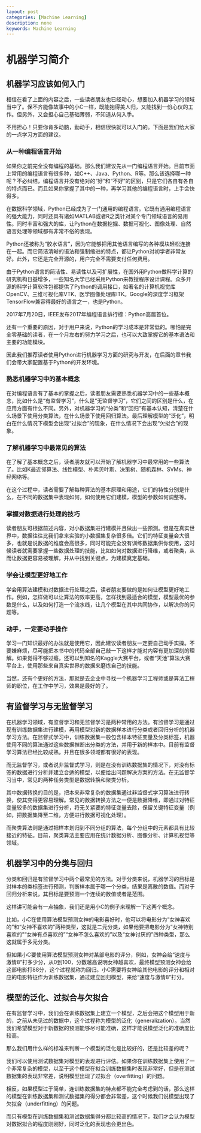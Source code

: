 ```yaml
---
layout: post
categories: [Machine Learning]
description: none
keywords: Machine Learning
---
```

# 机器学习简介

## 机器学习应该如何入门
相信在看了上面的内容之后，一些读者朋友也已经动心，想要加入机器学习的领域当中了。保不齐能像故事中的小C一样，既能抱得美人归，又能找到一份心仪的工作。但另外，又会担心自己基础薄弱，不知道从何入手。

不用担心！只要你肯多动脑，勤动手，相信很快就可以入门的。下面是我们给大家的一点学习方面的建议。

### 从一种编程语言开始
如果你之前完全没有编程的基础，那么我们建议先从一门编程语言开始。目前市面上常用的编程语言有很多种，如C++、Java、Python、R等。那么该选择哪一种呢？不必纠结，编程语言并没有绝对的“好”和“不好”的区别，只是它们各自有各自的特点而已。而且如果你掌握了其中的一种，再学习其他的编程语言时，上手会快得多。

在数据科学领域，Python已经成为了一门通用的编程语言。它既有通用编程语言的强大能力，同时还具有诸如MATLAB或者R之类针对某个专门领域语言的易用性。同时丰富和强大的库，让Python在数据挖掘、数据可视化、图像处理、自然语言处理等领域都有非常不俗的表现。

Python还被称为“胶水语言”，因为它能够把用其他语言编写的各种模块轻松连接在一起。而它简洁清晰的语法和强制缩进的特点，都让Python对初学者非常友好。此外，它还是完全开源的，用户完全不需要支付任何费用。

由于Python语言的简洁性、易读性以及可扩展性，在国外用Python做科学计算的研究机构日益增多，一些知名大学已经采用Python来教授程序设计课程。众多开源的科学计算软件包都提供了Python的调用接口，如著名的计算机视觉库OpenCV、三维可视化库VTK、医学图像处理库ITK。Google的深度学习框架TensorFlow兼容得最好的语言之一，也是Python。

2017年7月20日，IEEE发布2017年编程语言排行榜：Python高居首位。

还有一个重要的原因，对于用户来说，Python的学习成本是非常低的。哪怕是完全零基础的读者，在一个月左右的努力学习之后，也可以大致掌握它的基本语法和主要的功能模块。

因此我们推荐读者使用Python进行机器学习方面的研究与开发，在后面的章节我们会带大家配置基于Python的开发环境。

### 熟悉机器学习中的基本概念
在对编程语言有了基本的掌握之后，读者朋友需要熟悉机器学习中的一些基本概念，比如什么是“有监督学习”，什么是“无监督学习”，它们之间的区别是什么，在应用方面有什么不同。另外，对机器学习的“分类”和“回归”有基本认知，清楚在什么场景下使用分类算法，在什么场景下使用回归算法。最后理解模型的“泛化”，明白在什么情况下模型会出现“过拟合”的现象，在什么情况下会出现“欠拟合”的现象。

### 了解机器学习中最常见的算法
在了解了基本概念之后，读者朋友就可以开始了解机器学习中最常用的一些算法了。比如K最近邻算法、线性模型、朴素贝叶斯、决策树、随机森林、SVMs、神经网络等。

在这个过程中，读者需要了解每种算法的基本原理和用途，它们的特性分别是什么，在不同的数据集中表现如何，如何使用它们建模，模型的参数如何调整等。

### 掌握对数据进行处理的技巧
读者朋友可根据前述内容，对小数据集进行建模并且做出一些预测。但是在真实世界中，数据往往比我们拿来实验的小数据集复杂很多倍。它们的特征变量会大很多，也就是说数据的维度会高很多，同时可能完全没有训练数据集供你使用，这时候读者就需要掌握一些数据处理的技能，比如如何对数据进行降维，或者聚类，从而让数据更容易被理解，并从中找到关键点，为建模奠定基础。

### 学会让模型更好地工作
学会用算法建模和对数据进行处理之后，读者朋友要做的是如何让模型更好地工作。例如，怎样做可以让算法的效率更高，怎样找到最适合的模型，模型最优的参数是什么，以及如何打造一个流水线，让几个模型在其中共同协作，以解决你的问题等。

### 动手，一定要动手操作
学习一门知识最好的办法就是使用它，因此建议读者朋友一定要自己动手实操。不要嫌麻烦，尽可能把本书中的代码全部自己敲一下这样才能对内容有更加深刻的理解。如果觉得不够过瘾，还可以到知名的Kaggle大赛平台，或者“天池”算法大赛平台上，使用那些来自真实世界的数据来磨炼自己的技能。

当然，还有个更好的方法，那就是去企业中寻找一个机器学习工程师或是算法工程师的职位，在工作中学习，效果是最好的了。

## 有监督学习与无监督学习
在机器学习领域，有监督学习和无监督学习是两种常用的方法。有监督学习是通过现有训练数据集进行建模，再用模型对新的数据样本进行分类或者回归分析的机器学习方法。在监督式学习中，训练数据集一般包含样本特征变量及分类标签，机器使用不同的算法通过这些数据推断出分类的方法，并用于新的样本中。目前有监督学习算法已经比较成熟，并且在很多领域都有很好的表现。

而无监督学习，或者说非监督式学习，则是在没有训练数据集的情况下，对没有标签的数据进行分析并建立合适的模型，以便给出问题解决方案的方法。在无监督学习当中，常见的两种任务类型是数据转换和聚类分析。

其中数据转换的目的是，把本来非常复杂的数据集通过非监督式学习算法进行转换，使其变得更容易理解。常见的数据转换方法之一便是数据降维，即通过对特征变量较多的数据集进行分析，将无关紧要的特征变量去除，保留关键特征变量（例如，把数据集降至二维，方便进行数据可视化处理）。

而聚类算法则是通过把样本划归到不同分组的算法，每个分组中的元素都具有比较接近的特征。目前，聚类算法主要应用在统计数据分析、图像分析、计算机视觉等领域。

## 机器学习中的分类与回归
分类和回归是有监督学习中两个最常见的方法。对于分类来说，机器学习的目标是对样本的类标签进行预测，判断样本属于哪一个分类，结果是离散的数值。而对于回归分析来说，其目标是要预测一个连续的数值或者是范围。

这样讲可能会有一点抽象，我们还是用小C的例子来理解一下这两个概念。

比如，小C在使用算法模型预测女神的电影喜好时，他可以将电影分为“女神喜欢的”和“女神不喜欢的”两种类型，这就是二元分类，如果他要把电影分为“女神特别喜欢的”“女神有点喜欢的”“女神不怎么喜欢的”以及“女神讨厌的”四种类型，那么这就属于多元分类。

但如果小C要使用算法模型预测女神对某部电影的评分，例如，女神会给“速度与激情8”打多少分，从0到100，分数越高说明女神越喜欢，最终模型预测女神会给这部电影打88分，这个过程就称为回归。小C需要将女神给其他电影的评分和相对应的电影特征作为训练数据集，通过建立回归模型，来给“速度与激情8”打分。

## 模型的泛化、过拟合与欠拟合
在有监督学习中，我们会在训练数据集上建立一个模型，之后会把这个模型用于新的，之前从未见过的数据中，这个过程称为模型的泛化（generalization）。当然我们希望模型对于新数据的预测能够尽可能准确，这样才能说模型泛化的准确度比较高。

那么我们用什么样的标准来判断一个模型的泛化是比较好的，还是比较差的呢？

我们可以使用测试数据集对模型的表现进行评估。如果你在训练数据集上使用了一个非常复杂的模型，以至于这个模型在拟合训练数据集时表现非常好，但是在测试数据集的表现非常差，说明模型出现了过拟合（overfitting）的问题。

相反，如果模型过于简单，连训练数据集的特点都不能完全考虑到的话，那么这样的模型在训练数据集和测试数据集的得分都会非常差，这个时候我们说模型出现了欠拟合（underfitting）的问题。

而只有模型在训练数据集和测试数据集得分都比较高的情况下，我们才会认为模型对数据拟合的程度刚刚好，同时泛化的表现也会更出色。